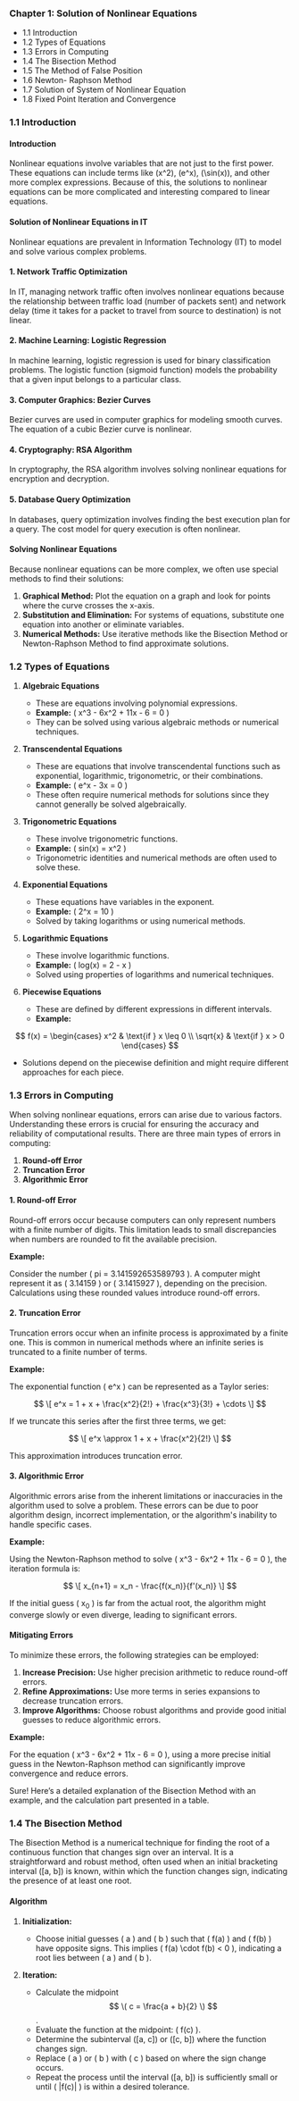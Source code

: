 ### Chapter 1: Solution of Nonlinear Equations
- 1.1 Introduction
- 1.2 Types of Equations
- 1.3 Errors in Computing
- 1.4 The Bisection Method
- 1.5 The Method of False Position
- 1.6 Newton- Raphson Method
- 1.7 Solution of System of Nonlinear Equation
- 1.8 Fixed Point Iteration and Convergence


### 1.1 Introduction

#### Introduction

Nonlinear equations involve variables that are not just to the first power. These equations can include terms like \(x^2\), \(e^x\), \(\sin(x)\), and other more complex expressions. Because of this, the solutions to nonlinear equations can be more complicated and interesting compared to linear equations.


#### Solution of Nonlinear Equations in IT

Nonlinear equations are prevalent in Information Technology (IT) to model and solve various complex problems.

#### 1. Network Traffic Optimization

In IT, managing network traffic often involves nonlinear equations because the relationship between traffic load (number of packets sent) and network delay (time it takes for a packet to travel from source to destination) is not linear.

#### 2. Machine Learning: Logistic Regression

In machine learning, logistic regression is used for binary classification problems. The logistic function (sigmoid function) models the probability that a given input belongs to a particular class.

#### 3. Computer Graphics: Bezier Curves

Bezier curves are used in computer graphics for modeling smooth curves. The equation of a cubic Bezier curve is nonlinear.

#### 4. Cryptography: RSA Algorithm

In cryptography, the RSA algorithm involves solving nonlinear equations for encryption and decryption.

#### 5. Database Query Optimization

In databases, query optimization involves finding the best execution plan for a query. The cost model for query execution is often nonlinear.

#### Solving Nonlinear Equations

Because nonlinear equations can be more complex, we often use special methods to find their solutions:

1. **Graphical Method:** Plot the equation on a graph and look for points where the curve crosses the x-axis.
2. **Substitution and Elimination:** For systems of equations, substitute one equation into another or eliminate variables.
3. **Numerical Methods:** Use iterative methods like the Bisection Method or Newton-Raphson Method to find approximate solutions.



### 1.2 Types of Equations

1. **Algebraic Equations**
   - These are equations involving polynomial expressions.
   - **Example:**  \( x^3 - 6x^2 + 11x - 6 = 0 \)
   - They can be solved using various algebraic methods or numerical techniques.

2. **Transcendental Equations**
   - These are equations that involve transcendental functions such as exponential, logarithmic, trigonometric, or their combinations.
   - **Example:** \( e^x - 3x = 0 \)
   - These often require numerical methods for solutions since they cannot generally be solved algebraically.

3. **Trigonometric Equations**
   - These involve trigonometric functions.
   - **Example:** \( sin(x) = x^2 \)
   - Trigonometric identities and numerical methods are often used to solve these.

4. **Exponential Equations**
   - These equations have variables in the exponent.
   - **Example:** \( 2^x = 10 \)
   - Solved by taking logarithms or using numerical methods.

5. **Logarithmic Equations**
   - These involve logarithmic functions.
   - **Example:** \( log(x) = 2 - x \)
   - Solved using properties of logarithms and numerical techniques.

6. **Piecewise Equations**
   - These are defined by different expressions in different intervals.
   - **Example:** 

$$
f(x) = 
\begin{cases} 
x^2 & \text{if } x \leq 0 \\
\sqrt{x} & \text{if } x > 0 
\end{cases}
$$

   - Solutions depend on the piecewise definition and might require different approaches for each piece.



### 1.3 Errors in Computing

When solving nonlinear equations, errors can arise due to various factors. Understanding these errors is crucial for ensuring the accuracy and reliability of computational results. There are three main types of errors in computing:

1. **Round-off Error**
2. **Truncation Error**
3. **Algorithmic Error**

#### 1. Round-off Error

Round-off errors occur because computers can only represent numbers with a finite number of digits. This limitation leads to small discrepancies when numbers are rounded to fit the available precision.

**Example:**

Consider the number \( pi = 3.141592653589793 \). A computer might represent it as \( 3.14159 \) or \( 3.1415927 \), depending on the precision. Calculations using these rounded values introduce round-off errors.

#### 2. Truncation Error

Truncation errors occur when an infinite process is approximated by a finite one. This is common in numerical methods where an infinite series is truncated to a finite number of terms.

**Example:**

The exponential function \( e^x \) can be represented as a Taylor series:

$$ \[ e^x = 1 + x + \frac{x^2}{2!} + \frac{x^3}{3!} + \cdots \] $$

If we truncate this series after the first three terms, we get:

$$ \[ e^x \approx 1 + x + \frac{x^2}{2!} \] $$

This approximation introduces truncation error.

#### 3. Algorithmic Error

Algorithmic errors arise from the inherent limitations or inaccuracies in the algorithm used to solve a problem. These errors can be due to poor algorithm design, incorrect implementation, or the algorithm's inability to handle specific cases.

**Example:**

Using the Newton-Raphson method to solve \( x^3 - 6x^2 + 11x - 6 = 0 \), the iteration formula is:

$$ \[ x_{n+1} = x_n - \frac{f(x_n)}{f'(x_n)} \] $$

If the initial guess  \( x<sub>0</sub> \)  is far from the actual root, the algorithm might converge slowly or even diverge, leading to significant errors.

#### Mitigating Errors

To minimize these errors, the following strategies can be employed:

1. **Increase Precision:** Use higher precision arithmetic to reduce round-off errors.
2. **Refine Approximations:** Use more terms in series expansions to decrease truncation errors.
3. **Improve Algorithms:** Choose robust algorithms and provide good initial guesses to reduce algorithmic errors.

**Example:**

For the equation \( x^3 - 6x^2 + 11x - 6 = 0 \), using a more precise initial guess in the Newton-Raphson method can significantly improve convergence and reduce errors.

Sure! Here’s a detailed explanation of the Bisection Method with an example, and the calculation part presented in a table.

### 1.4 The Bisection Method

The Bisection Method is a numerical technique for finding the root of a continuous function that changes sign over an interval. It is a straightforward and robust method, often used when an initial bracketing interval \([a, b]\) is known, within which the function changes sign, indicating the presence of at least one root.

#### Algorithm

1. **Initialization:**
   - Choose initial guesses \( a \) and \( b \) such that \( f(a) \) and \( f(b) \) have opposite signs. This implies \( f(a) \cdot f(b) < 0 \), indicating a root lies between \( a \) and \( b \).

2. **Iteration:**
   - Calculate the midpoint $$ \( c = \frac{a + b}{2} \) $$ . 
   - Evaluate the function at the midpoint: \( f(c) \).
   - Determine the subinterval \([a, c]\) or \([c, b]\) where the function changes sign.
   - Replace \( a \) or \( b \) with \( c \) based on where the sign change occurs.
   - Repeat the process until the interval \([a, b]\) is sufficiently small or until \( |f(c)| \) is within a desired tolerance.


